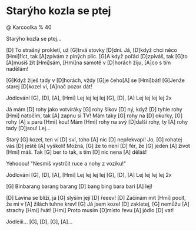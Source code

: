 # Starýho kozla se ptej
@ Karcoolka
% 40

Starýho kozla se ptej…

[D] To strašný prokletí, už [G]trvá stovky [D]dní.
Já, [D]když chci něco [Hmi]říct, tak [A]zpívám z plných plic.
[G]A když pořád [D]zpíváš, tak [G]to [A]musíš žít [Hmi]sám,
[Hmi]na samotě v [D]horách žiju, [A]co s tím nadělám!

[G]Když žiješ tady v [D]horách,
vždy [G]je čeho[A] se [Hmi]bát!
[G]Jenže starej [D]kozel ví,
[A]nač pozor dát!

Jódlování
[G], [D], [A], [Hmi] Lej lej lej lej [G], [D], [A] Lej lej lej lej 2x

Já mám [D] rohy jako votvíráky [G] rohy šikov [D] ný,
když [D] tyhle rohy [Hmi] natočím, tak [A] zapnu si TV!
Mám taky [G] rohy na [D] okurky, [G] rohy [A] s paru [Hmi] kou!
Mám [Hmi] rohy na svý [D]další rohy, ty [A] rohy tady [D]jsou! Lej…

Starý [G] kozel, ten ví [D] sví, toho [A] nic [D] nepřekvapí!
Jo, [G] rohatej vás [D] ještě [A] vyškolí!
Možná, [G] že to není [D] fér, že [G] jeden [A] život [Hmi] máš.
Tak [G] ber to tak, s tím [D] nic nena [A] děláš!

Yehooou!
"Nesmíš vystrčit ruce a nohy z vozíku!"

Jódlování
[G], [D], [A], [Hmi] Lej lej lej lej [G], [D], [A] Lej lej lej lej 2x

[G] Binbarang barang barang [D] bang bing bara bari [A] lej!


[D] Lavina se blíží, já [G] slyším její [D] řeeev!
[D] Začínám mít [Hmi] pocit, že mi v [A] žilách tuhne krev!
[G] Já jsem kozel [D] zakletej, [G] nemůžu [A] strachy [Hmi] řvát!
[Hmi] Proto musím [D]místo řevu [A] jódlo [D] vat!

Jodleiii… [G], [D], [G], [A]…